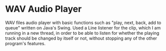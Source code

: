 # WAV Audio Player

WAV files audio player with basic functions such as "play, next, back, add to queue" written on Java's Swing. 
Used a Line listener for the clip, which I am running in a new thread, in order to be able to listen for whether the playing track should be changed by itself or not, without stopping any of the other program's features. 
